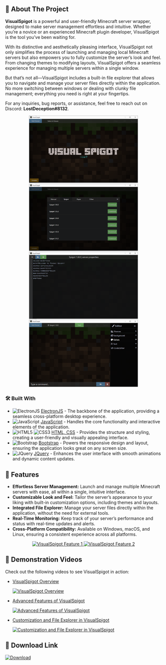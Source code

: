 <!-- ABOUT THE PROJECT -->
## 📜 About The Project

**VisualSpigot** is a powerful and user-friendly Minecraft server wrapper, designed to make server management effortless and intuitive. Whether you’re a novice or an experienced Minecraft plugin developer, VisualSpigot is the tool you’ve been waiting for.

With its distinctive and aesthetically pleasing interface, VisualSpigot not only simplifies the process of launching and managing local Minecraft servers but also empowers you to fully customize the server’s look and feel. From changing themes to modifying layouts, VisualSpigot offers a seamless experience for managing multiple servers within a single window.

But that’s not all—VisualSpigot includes a built-in file explorer that allows you to navigate and manage your server files directly within the application. No more switching between windows or dealing with clunky file management; everything you need is right at your fingertips.

For any inquiries, bug reports, or assistance, feel free to reach out on Discord: **LostDeception#8132**.

<div align="center">
    <a href="https://www.spigotmc.org/resources/visual-spigot.87912/">
        <img src="images/image1.png" alt="VisualSpigot Screenshot 1" width="350" height="215">
        <img src="images/image2.png" alt="VisualSpigot Screenshot 2" width="350" height="215">
        <img src="images/image3.png" alt="VisualSpigot Screenshot 3" width="350" height="215">
        <img src="images/image4.png" alt="VisualSpigot Screenshot 4" width="350" height="215">
    </a>
</div>

### 🛠️ Built With

- ![ElectronJS](https://img.shields.io/badge/ElectronJS-47848F?style=flat-square&logo=electron&logoColor=white) [ElectronJS](https://www.electronjs.org/) - The backbone of the application, providing a seamless cross-platform desktop experience.
- ![JavaScript](https://img.shields.io/badge/JavaScript-F7DF1E?style=flat-square&logo=javascript&logoColor=black) [JavaScript](https://www.javascript.com/) - Handles the core functionality and interactive elements of the application.
- ![HTML5](https://img.shields.io/badge/HTML5-E34F26?style=flat-square&logo=html5&logoColor=white) ![CSS3](https://img.shields.io/badge/CSS3-1572B6?style=flat-square&logo=css3&logoColor=white) [HTML, CSS](https://developer.mozilla.org/en-US/docs/Web/Guide/HTML/HTML5) - Provides the structure and styling, creating a user-friendly and visually appealing interface.
- ![Bootstrap](https://img.shields.io/badge/Bootstrap-563D7C?style=flat-square&logo=bootstrap&logoColor=white) [Bootstrap](https://getbootstrap.com) - Powers the responsive design and layout, ensuring the application looks great on any screen size.
- ![JQuery](https://img.shields.io/badge/jQuery-0769AD?style=flat-square&logo=jquery&logoColor=white) [JQuery](https://jquery.com) - Enhances the user interface with smooth animations and dynamic content updates.

## 🚀 Features

- **Effortless Server Management:** Launch and manage multiple Minecraft servers with ease, all within a single, intuitive interface.
- **Customizable Look and Feel:** Tailor the server’s appearance to your liking with built-in customization options, including themes and layouts.
- **Integrated File Explorer:** Manage your server files directly within the application, without the need for external tools.
- **Real-Time Monitoring:** Keep track of your server’s performance and status with real-time updates and alerts.
- **Cross-Platform Compatibility:** Available on Windows, macOS, and Linux, ensuring a consistent experience across all platforms.

<div align="center">
    <a href="https://www.spigotmc.org/resources/visual-spigot.87912/">
        <img src="images/feature1.png" alt="VisualSpigot Feature 1" width="350" height="215">
        <img src="images/feature2.png" alt="VisualSpigot Feature 2" width="350" height="215">
    </a>
</div>

## 🎥 Demonstration Videos

Check out the following videos to see VisualSpigot in action:

- [VisualSpigot Overview](https://www.youtube.com/watch?v=csPnB1U0qPE)
  
  <a href="https://www.youtube.com/watch?v=csPnB1U0qPE" target="_blank">
    <img src="https://img.youtube.com/vi/csPnB1U0qPE/0.jpg" alt="VisualSpigot Overview" width="350" height="215">
  </a>

- [Advanced Features of VisualSpigot](https://www.youtube.com/watch?v=TZ9UhZ5HL88)

  <a href="https://www.youtube.com/watch?v=TZ9UhZ5HL88" target="_blank">
    <img src="https://img.youtube.com/vi/TZ9UhZ5HL88/0.jpg" alt="Advanced Features of VisualSpigot" width="350" height="215">
  </a>

- [Customization and File Explorer in VisualSpigot](https://www.youtube.com/watch?v=fgll3v0GGD4)

  <a href="https://www.youtube.com/watch?v=fgll3v0GGD4" target="_blank">
    <img src="https://img.youtube.com/vi/fgll3v0GGD4/0.jpg" alt="Customization and File Explorer in VisualSpigot" width="350" height="215">
  </a>

## 🔗 Download Link

[![Download](https://img.shields.io/badge/Download-VisualSpigot-blue?style=for-the-badge&logo=spigot&logoColor=white)](https://www.spigotmc.org/resources/visual-spigot.87912/)
